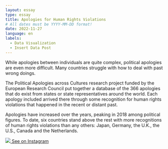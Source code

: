 ```yaml
---
layout: essay
type: essay
title: Apologies for Human Rights Violations
# All dates must be YYYY-MM-DD format!
date: 2022-11-27
language: en
labels:
  - Data Visualization
  - Insert Data Post
---
```


While apologies between individuals are quite complex, political apologies are even more difficult. Many countries struggle with how to deal with past wrong doings.

The Political Apologies across Cultures research project funded by the European Research Council put together a database of the 366 apologies that do exist from states or state representatives around the world. Each apology included arrived there through some recognition for human rights violations that happened in the recent or distant past.

Apologies have increased over the years, peaking in 2018 among political figures. To date, six countries stand above the rest with more recognitions of human rights violations than any others: Japan, Germany, the U.K., the U.S., Canada and the Netherlands.

  <div class="ui card">
    <a class="image" href="https://www.instagram.com/p/ClMQDZsj9Er/?igshid=MDJmNzVkMjY=">
      <img class="ui centered medium image" src="https://raw.githubusercontent.com/duygudgd/insert-data/main/dataviz-archive/apologies-for-human-rights-violations/ApologiesForHRV-1.png">
    </a>
    <a class="ui bottom attached black button" href="https://www.instagram.com/p/ClMQDZsj9Er/?igshid=MDJmNzVkMjY=">
      <i class="large instagram icon"></i>
      See on Instagram
    </a>
  </div>
